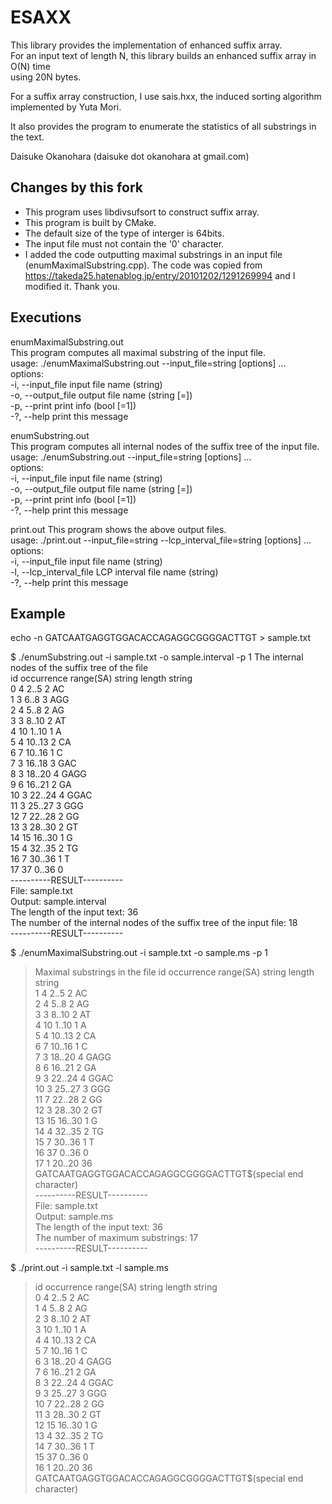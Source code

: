 # ESAXX

This library provides the implementation of enhanced suffix array.  
For an input text of length N, this library builds an enhanced suffix array in O(N) time  
using 20N bytes.  

For a suffix array construction, I use sais.hxx, the induced sorting algorithm  
implemented by Yuta Mori.  

It also provides the program to enumerate the statistics of all substrings in the text.  

Daisuke Okanohara (daisuke dot okanohara at gmail.com)  

## Changes by this fork

- This program uses libdivsufsort to construct suffix array.  
- This program is built by CMake.  
- The default size of the type of interger is 64bits.  
- The input file must not contain the '0' character.
- I added the code outputting maximal substrings in an input file (enumMaximalSubstring.cpp). The code was copied from https://takeda25.hatenablog.jp/entry/20101202/1291269994 and I modified it. Thank you.  

## Executions

enumMaximalSubstring.out  
This program computes all maximal substring of the input file.  
usage: ./enumMaximalSubstring.out --input_file=string [options] ...  
options:  
  -i, --input_file     input file name (string)  
  -o, --output_file    output file name (string [=])  
  -p, --print          print info (bool [=1])  
  -?, --help           print this message  

enumSubstring.out  
This program computes all internal nodes of the suffix tree of the input file.  
usage: ./enumSubstring.out --input_file=string [options] ...  
options:  
  -i, --input_file     input file name (string)  
  -o, --output_file    output file name (string [=])  
  -p, --print          print info (bool [=1])  
  -?, --help           print this message  

print.out
This program shows the above output files.  
usage: ./print.out --input_file=string --lcp_interval_file=string [options] ...  
options:  
  -i, --input_file           input file name (string)  
  -l, --lcp_interval_file    LCP interval file name (string)  
  -?, --help                 print this message  

## Example

echo -n GATCAATGAGGTGGACACCAGAGGCGGGGACTTGT > sample.txt  
  
$ ./enumSubstring.out -i sample.txt -o sample.interval -p 1
    The internal nodes of the suffix tree of the file  
    id              occurrence      range(SA)       string length   string  
    0               4               2..5            2               AC  
    1               3               6..8            3               AGG  
    2               4               5..8            2               AG  
    3               3               8..10           2               AT  
    4               10              1..10           1               A  
    5               4               10..13          2               CA  
    6               7               10..16          1               C  
    7               3               16..18          3               GAC  
    8               3               18..20          4               GAGG  
    9               6               16..21          2               GA  
    10              3               22..24          4               GGAC  
    11              3               25..27          3               GGG  
    12              7               22..28          2               GG  
    13              3               28..30          2               GT  
    14              15              16..30          1               G  
    15              4               32..35          2               TG  
    16              7               30..36          1               T  
    17              37              0..36           0  
    ----------RESULT----------  
    File: sample.txt  
    Output: sample.interval  
    The length of the input text: 36  
    The number of the internal nodes of the suffix tree of the input file: 18  
    ----------RESULT----------  

$ ./enumMaximalSubstring.out -i sample.txt -o sample.ms -p 1
>Maximal substrings in the file
>id              occurrence      range(SA)       string length   string  
>1               4               2..5            2               AC  
>2               4               5..8            2               AG  
>3               3               8..10           2               AT  
>4               10              1..10           1               A  
>5               4               10..13          2               CA  
>6               7               10..16          1               C  
>7               3               18..20          4               GAGG  
>8               6               16..21          2               GA  
>9               3               22..24          4               GGAC  
>10              3               25..27          3               GGG  
>11              7               22..28          2               GG  
>12              3               28..30          2               GT  
>13              15              16..30          1               G  
>14              4               32..35          2               TG  
>15              7               30..36          1               T  
>16              37              0..36           0  
>17              1               20..20          36              GATCAATGAGGTGGACACCAGAGGCGGGGACTTGT$(special end character)  
>----------RESULT----------  
>File: sample.txt  
>Output: sample.ms  
>The length of the input text: 36  
>The number of maximum substrings: 17  
>----------RESULT----------  

$ ./print.out -i sample.txt -l sample.ms  
>id              occurrence      range(SA)       string length   string  
>0               4               2..5            2               AC  
>1               4               5..8            2               AG  
>2               3               8..10           2               AT  
>3               10              1..10           1               A  
>4               4               10..13          2               CA  
>5               7               10..16          1               C  
>6               3               18..20          4               GAGG  
>7               6               16..21          2               GA  
>8               3               22..24          4               GGAC  
>9               3               25..27          3               GGG  
>10              7               22..28          2               GG  
>11              3               28..30          2               GT  
>12              15              16..30          1               G  
>13              4               32..35          2               TG  
>14              7               30..36          1               T  
>15              37              0..36           0  
>16              1               20..20          36              GATCAATGAGGTGGACACCAGAGGCGGGGACTTGT$(special end character)  